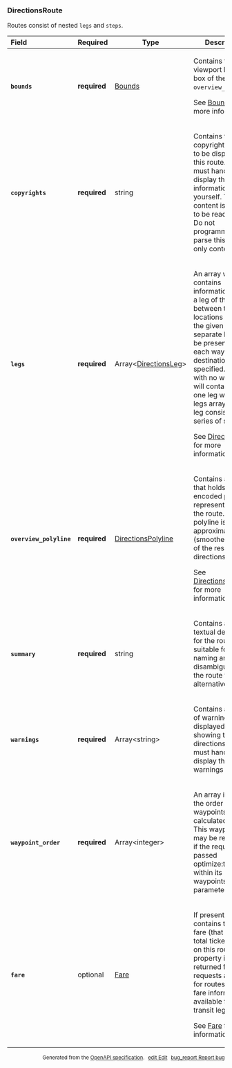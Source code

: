 <!--- This is a generated file, do not edit! -->
<!--- [START maps_http_schema_directionsroute] -->
<h3 class="schema-object" id="DirectionsRoute">DirectionsRoute</h3>

Routes consist of nested `legs` and `steps`.

| Field                                                                                                                      | Required     | Type                                                           | Description                                                                                                                                                                                                                                                                                                                                                                                                                              |
| :------------------------------------------------------------------------------------------------------------------------- | ------------ | -------------------------------------------------------------- | ---------------------------------------------------------------------------------------------------------------------------------------------------------------------------------------------------------------------------------------------------------------------------------------------------------------------------------------------------------------------------------------------------------------------------------------- |
| <h4 id="DirectionsRoute-bounds" class="add-link schema-object-property-key"><code>bounds</code></h4>                       | **required** | [Bounds](#Bounds "Bounds")                                     | <div class="ref-property-description"><p>Contains the viewport bounding box of the <code>overview_polyline</code>.</p><p>See <a href="#Bounds">Bounds</a> for more information.</div>                                                                                                                                                                                                                                                    |
| <h4 id="DirectionsRoute-copyrights" class="add-link schema-object-property-key"><code>copyrights</code></h4>               | **required** | string                                                         | <div class="nonref-property-description"><p>Contains the copyright notices to be displayed for this route. You must handle and display this information yourself. This content is meant to be read as-is. Do not programmatically parse this display-only content.</p></div>                                                                                                                                                             |
| <h4 id="DirectionsRoute-legs" class="add-link schema-object-property-key"><code>legs</code></h4>                           | **required** | Array&lt;[DirectionsLeg](#DirectionsLeg "DirectionsLeg")&gt;   | <div class="ref-property-description"><p>An array which contains information about a leg of the route, between two locations within the given route. A separate leg will be present for each waypoint or destination specified. (A route with no waypoints will contain exactly one leg within the legs array.) Each leg consists of a series of steps.</p><p>See <a href="#DirectionsLeg">DirectionsLeg</a> for more information.</div> |
| <h4 id="DirectionsRoute-overview_polyline" class="add-link schema-object-property-key"><code>overview_polyline</code></h4> | **required** | [DirectionsPolyline](#DirectionsPolyline "DirectionsPolyline") | <div class="ref-property-description"><p>Contains an object that holds an encoded polyline representation of the route. This polyline is an approximate (smoothed) path of the resulting directions.</p><p>See <a href="#DirectionsPolyline">DirectionsPolyline</a> for more information.</div>                                                                                                                                          |
| <h4 id="DirectionsRoute-summary" class="add-link schema-object-property-key"><code>summary</code></h4>                     | **required** | string                                                         | <div class="nonref-property-description"><p>Contains a short textual description for the route, suitable for naming and disambiguating the route from alternatives.</p></div>                                                                                                                                                                                                                                                            |
| <h4 id="DirectionsRoute-warnings" class="add-link schema-object-property-key"><code>warnings</code></h4>                   | **required** | Array&lt;string&gt;                                            | <div class="nonref-property-description"><p>Contains an array of warnings to be displayed when showing these directions. You must handle and display these warnings yourself.</p></div>                                                                                                                                                                                                                                                  |
| <h4 id="DirectionsRoute-waypoint_order" class="add-link schema-object-property-key"><code>waypoint_order</code></h4>       | **required** | Array&lt;integer&gt;                                           | <div class="nonref-property-description"><p>An array indicating the order of any waypoints in the calculated route. This waypoints may be reordered if the request was passed optimize:true within its waypoints parameter.</p></div>                                                                                                                                                                                                    |
| <h4 id="DirectionsRoute-fare" class="add-link schema-object-property-key"><code>fare</code></h4>                           | optional     | [Fare](#Fare "Fare")                                           | <div class="ref-property-description"><p>If present, contains the total fare (that is, the total ticket costs) on this route. This property is only returned for transit requests and only for routes where fare information is available for all transit legs.</p><p>See <a href="#Fare">Fare</a> for more information.</div>                                                                                                           |

<p style="text-align: right; font-size: smaller;">Generated from the <a class="gc-analytics-event" data-category="GMP" data-label="openapi-github" href="https://github.com/googlemaps/openapi-specification" title="Google Maps Platform OpenAPI Specification" class="external">OpenAPI specification</a>.
<a class="gc-analytics-event" data-category="GMP" data-label="openapi-github-maps-http-schema-directionsroute" data-action="edit" style="margin-left: 5px;" href="https://github.com/googlemaps/openapi-specification/blob/main/specification/schemas/DirectionsRoute.yml" title="Edit on GitHub"><span class="material-icons">edit</span> Edit</a>
<a class="gc-analytics-event" data-category="GMP" data-label="openapi-github-maps-http-schema-directionsroute" data-action="bug" style="margin-left: 5px;" href="https://github.com/googlemaps/openapi-specification/issues/new?assignees=&labels=type%3A+bug%2C+triage+me&template=bug_report.md&title=[schemas] Bug - DirectionsRoute" title="File bug for schemas on GitHub"><span class="material-icons">bug_report</span> Report bug</a>
</p>

<!--- [END maps_http_schema_directionsroute] -->
